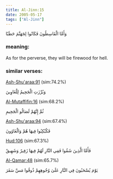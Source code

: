 ```yaml
---
title: Al-Jinn:15
date: 2005-05-17
tags: ["Al-Jinn"]
---
```

وَأَمَّا الْقَاسِطُونَ فَكَانُوا لِجَهَنَّمَ حَطَبًا
### meaning: 
As for the perverse, they will be firewood for hell.
### similar verses: 

[Ash-Shu'araa:91](/26/91) (sim:74.2%)

وَبُرِّزَتِ الْجَحِيمُ لِلْغَاوِينَ

[Al-Mutaffifin:16](/83/16) (sim:68.2%)

ثُمَّ إِنَّهُمْ لَصَالُو الْجَحِيمِ

[Ash-Shu'araa:94](/26/94) (sim:67.4%)

فَكُبْكِبُوا فِيهَا هُمْ وَالْغَاوُونَ

[Hud:106](/11/106) (sim:67.3%)

فَأَمَّا الَّذِينَ شَقُوا فَفِي النَّارِ لَهُمْ فِيهَا زَفِيرٌ وَشَهِيقٌ

[Al-Qamar:48](/54/48) (sim:65.7%)

يَوْمَ يُسْحَبُونَ فِي النَّارِ عَلَىٰ وُجُوهِهِمْ ذُوقُوا مَسَّ سَقَرَ
